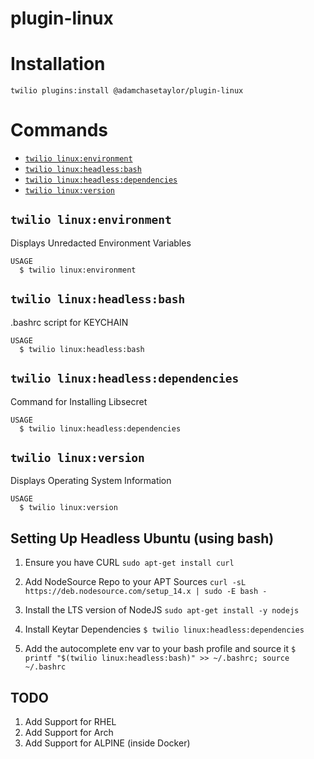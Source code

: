 plugin-linux
=========================

# Installation
```
twilio plugins:install @adamchasetaylor/plugin-linux
```

# Commands
* [`twilio linux:environment`](#twilio-linuxenvironment)
* [`twilio linux:headless:bash`](#twilio-linuxheadlessbash)
* [`twilio linux:headless:dependencies`](#twilio-linuxheadlessdependencies)
* [`twilio linux:version`](#twilio-linuxversion)

## `twilio linux:environment`

Displays Unredacted Environment Variables

```
USAGE
  $ twilio linux:environment
```

## `twilio linux:headless:bash`

.bashrc script for KEYCHAIN

```
USAGE
  $ twilio linux:headless:bash
```

## `twilio linux:headless:dependencies`

Command for Installing Libsecret

```
USAGE
  $ twilio linux:headless:dependencies
```

## `twilio linux:version`

Displays Operating System Information

```
USAGE
  $ twilio linux:version
```

## Setting Up Headless Ubuntu (using bash)

1) Ensure you have CURL
`sudo apt-get install curl`

2) Add NodeSource Repo to your APT Sources
`curl -sL https://deb.nodesource.com/setup_14.x | sudo -E bash -`

3) Install the LTS version of NodeJS
`sudo apt-get install -y nodejs`

3) Install Keytar Dependencies
`$ twilio linux:headless:dependencies`

4) Add the autocomplete env var to your bash profile and source it
`$ printf "$(twilio linux:headless:bash)" >> ~/.bashrc; source ~/.bashrc`

## TODO 

1) Add Support for RHEL
2) Add Support for Arch
3) Add Support for ALPINE (inside Docker)

